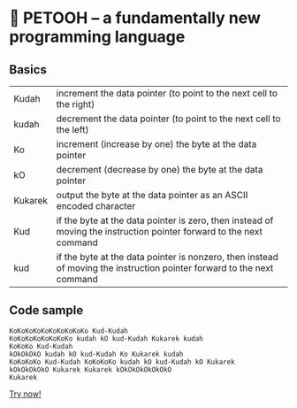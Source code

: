 :rooster: PETOOH – a fundamentally new programming language
===========================================================

Basics
------

<table>
    <tr>
        <td>Kudah</td>
        <td>increment the data pointer (to point to the next cell to the right)</td>
    </tr>
    <tr>
        <td>kudah</td>
        <td>decrement the data pointer (to point to the next cell to the left)</td>
    </tr>
    <tr>
        <td>Ko</td>
        <td>increment (increase by one) the byte at the data pointer</td>
    </tr>
    <tr>
        <td>kO</td>
        <td>decrement (decrease by one) the byte at the data pointer</td>
    </tr>
    <tr>
        <td>Kukarek</td>
        <td>output the byte at the data pointer as an ASCII encoded character</td>
    </tr>
    <tr>
        <td>Kud</td>
        <td>if the byte at the data pointer is zero, then instead of moving the instruction pointer forward to the next command</td>
    </tr>
    <tr>
        <td>kud</td>
        <td>if the byte at the data pointer is nonzero, then instead of moving the instruction pointer forward to the next command</td>
    </tr>
</table>

Code sample
-----------

    KoKoKoKoKoKoKoKoKoKo Kud-Kudah
    KoKoKoKoKoKoKoKo kudah kO kud-Kudah Kukarek kudah
    KoKoKo Kud-Kudah
    kOkOkOkO kudah kO kud-Kudah Ko Kukarek kudah
    KoKoKoKo Kud-Kudah KoKoKoKo kudah kO kud-Kudah kO Kukarek
    kOkOkOkOkO Kukarek Kukarek kOkOkOkOkOkOkO
    Kukarek

[Try now!](http://ky6uk.github.io/PETOOH/)
